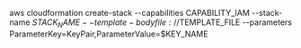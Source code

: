 aws cloudformation create-stack --capabilities CAPABILITY_IAM --stack-name $STACK_NAME --template-body file://$TEMPLATE_FILE --parameters ParameterKey=KeyPair,ParameterValue=$KEY_NAME
